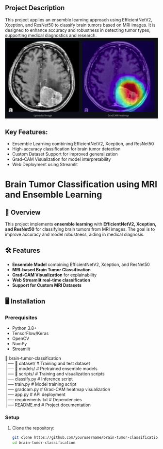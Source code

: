 ## Project Description
This project applies an ensemble learning approach using EfficientNetV2, Xception, and ResNet50 to classify brain tumors based on MRI images. It is designed to enhance accuracy and robustness in detecting tumor types, supporting medical diagnostics and research.
![Demo](BrainTumorClasification.png)  

## Key Features:
- Ensemble Learning combining EfficientNetV2, Xception, and ResNet50
- High-accuracy classification for brain tumor detection
- Custom Dataset Support for improved generalization
- Grad-CAM Visualization for model interpretability
- Web Deployment using Streamlit

# Brain Tumor Classification using MRI and Ensemble Learning  

## 📌 Overview  
This project implements **ensemble learning** with **EfficientNetV2, Xception, and ResNet50** for classifying brain tumors from MRI images. The goal is to improve accuracy and model robustness, aiding in medical diagnosis.  

## 🛠 Features  
- **Ensemble Model** combining EfficientNetV2, Xception, and ResNet50  
- **MRI-based Brain Tumor Classification**  
- **Grad-CAM Visualization** for explainability  
- **Web Streamlit real-time classification**  
- **Support for Custom MRI Datasets**  

## 🖥️ Installation  
### Prerequisites  
- Python 3.8+  
- TensorFlow/Keras  
- OpenCV  
- NumPy  
- Streamlit

📁 brain-tumor-classification  
│── 📁 dataset/               # Training and test dataset  
│── 📁 models/                # Pretrained ensemble models  
│── 📁 scripts/               # Training and visualization scripts  
│── classify.py               # Inference script  
│── train.py                  # Model training script  
│── gradcam.py                # Grad-CAM heatmap visualization  
│── app.py                    # API deployment  
│── requirements.txt           # Dependencies  
│── README.md                  # Project documentation  

### Setup  
1. Clone the repository:  
   ```bash
   git clone https://github.com/yourusername/brain-tumor-classification.git
   cd brain-tumor-classification
